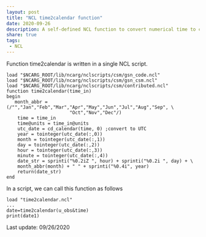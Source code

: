 ```yaml
---
layout: post
title: "NCL time2calendar function"
date: 2020-09-26
description: A self-defined NCL function to convert numerical time to calendar
share: true
tags:
 - NCL
---
```


Function time2calendar is written in a single NCL script.
```NCL
load "$NCARG_ROOT/lib/ncarg/nclscripts/csm/gsn_code.ncl"
load "$NCARG_ROOT/lib/ncarg/nclscripts/csm/gsn_csm.ncl"
load "$NCARG_ROOT/lib/ncarg/nclscripts/csm/contributed.ncl"
function time2calendar(time_in) 
begin
   month_abbr = (/"","Jan","Feb","Mar","Apr","May","Jun","Jul","Aug","Sep", \
                       "Oct","Nov","Dec"/)
    time = time_in
    time@units = time_in@units
    utc_date = cd_calendar(time, 0) ;convert to UTC
    year = tointeger(utc_date(:,0))
    month = tointeger(utc_date(:,1))
    day = tointeger(utc_date(:,2))
    hour = tointeger(utc_date(:,3))
    minute = tointeger(utc_date(:,4))
    date_str = sprinti("%0.2iZ ", hour) + sprinti("%0.2i ", day) + \
    month_abbr(month) + " " + sprinti("%0.4i", year)
    return(date_str)
end    
```

In a script, we can call this function as follows
```NCL
load "time2calendar.ncl"  
...
date=time2calendar(u_obs&time)
print(date1)
```

Last update: 09/26/2020